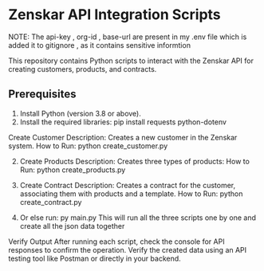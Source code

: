 # Zenskar API Integration Scripts


NOTE:
The api-key , org-id , base-url are present in my .env file which is added it to gitignore , as it contains sensitive informtion

This repository contains Python scripts to interact with the Zenskar API for creating customers, products, and contracts.

## Prerequisites

1. Install Python (version 3.8 or above).
2. Install the required libraries:
   pip install requests python-dotenv



Create Customer
Description: Creates a new customer in the Zenskar system.
How to Run:  python create_customer.py


2. Create Products
Description: Creates three types of products:
How to Run: python create_products.py



4. Create Contract
Description: Creates a contract for the customer, associating them with products and a template.
How to Run:  python create_contract.py


5. Or else run: py main.py 
This will run all the three scripts one by one and create all the json data together



Verify Output
After running each script, check the console for API responses to confirm the operation.
Verify the created data using an API testing tool like Postman or directly in your backend.


